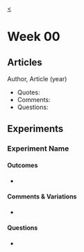 [<](README.md)


# Week 00


## Articles

Author, Article (year)
- Quotes:
- Comments:
- Questions:





## Experiments


### Experiment Name

#### Outcomes
-

#### Comments & Variations
-

#### Questions
-
